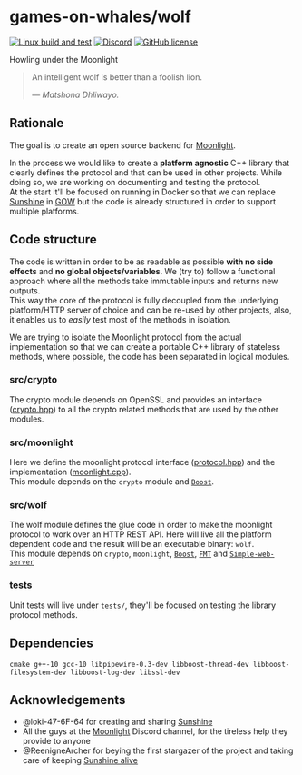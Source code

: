 # games-on-whales/wolf
[![Linux build and test](https://github.com/games-on-whales/wolf/actions/workflows/linux-build-test.yml/badge.svg)](https://github.com/games-on-whales/wolf/actions/workflows/linux-build-test.yml)
[![Discord](https://img.shields.io/discord/856434175455133727.svg?label=&logo=discord&logoColor=ffffff&color=7389D8&labelColor=6A7EC2)](https://discord.gg/kRGUDHNHt2)
[![GitHub license](https://img.shields.io/github/license/games-on-whales/wolf)](https://github.com/games-on-whales/wolf/blob/main/LICENSE)

Howling under the Moonlight

> An intelligent wolf is better than a foolish lion.
>
> &mdash; <cite>Matshona Dhliwayo.</cite>

## Rationale

The goal is to create an open source backend for [Moonlight](https://moonlight-stream.org/).

In the process we would like to create a **platform agnostic** C++ library that clearly defines the protocol and that
can be used in other projects. While doing so, we are working on documenting and testing the protocol.  
At the start it'll be focused on running in Docker so that we can
replace [Sunshine](https://github.com/loki-47-6F-64/sunshine) in [GOW](https://github.com/games-on-whales/gow) but the
code is already structured in order to support multiple platforms.

## Code structure

The code is written in order to be as readable as possible **with no side effects** and **no global objects/variables**.
We (try to) follow a functional approach where all the methods take immutable inputs and returns new outputs.   
This way the core of the protocol is fully decoupled from the underlying platform/HTTP server of choice and can be
re-used by other projects, also, it enables us to *easily* test most of the methods in isolation.

We are trying to isolate the Moonlight protocol from the actual implementation so that we can create a portable C++
library of stateless methods, where possible, the code has been separated in logical modules.

### src/crypto

The crypto module depends on OpenSSL and provides an interface ([crypto.hpp](src/crypto/crypto/crypto.hpp)) to all the
crypto related methods that are used by the other modules.

### src/moonlight

Here we define the moonlight protocol interface ([protocol.hpp](src/moonlight/moonlight/protocol.hpp)) and the
implementation ([moonlight.cpp](src/moonlight/moonlight.cpp)).  
This module depends on the `crypto` module and [`Boost`](https://www.boost.org/).

### src/wolf

The wolf module defines the glue code in order to make the moonlight protocol to work over an HTTP REST API. Here will
live all the platform dependent code and the result will be an executable binary: `wolf`.  
This module depends on `crypto`, `moonlight`, [`Boost`](https://www.boost.org/), [`FMT`](https://github.com/fmtlib/fmt)
and [`Simple-web-server`](https://gitlab.com/eidheim/Simple-Web-Server/)

### tests

Unit tests will live under `tests/`, they'll be focused on testing the library protocol methods.

## Dependencies

```
cmake g++-10 gcc-10 libpipewire-0.3-dev libboost-thread-dev libboost-filesystem-dev libboost-log-dev libssl-dev
```

## Acknowledgements

- @loki-47-6F-64 for creating and sharing [Sunshine](https://github.com/loki-47-6F-64/sunshine)
- All the guys at the [Moonlight](https://moonlight-stream.org/) Discord channel, for the tireless help they provide to
  anyone
- @ReenigneArcher for beying the first stargazer of the project and taking care of keeping [Sunshine alive](https://github.com/SunshineStream/Sunshine)